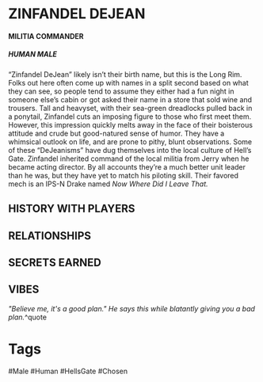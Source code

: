 # ZINFANDEL DEJEAN
#### MILITIA COMMANDER 
##### HUMAN MALE
“Zinfandel DeJean” likely isn’t their birth name, but this is the Long Rim. Folks out here often come up with names in a split second based on what they can see, so people tend to assume they either had a fun night in someone else’s cabin or got asked their name in a store that sold wine and trousers. Tall and heavyset, with their sea-green dreadlocks pulled back in a ponytail, Zinfandel cuts an imposing figure to those who first meet them. However, this impression quickly melts away in the face of their boisterous attitude and crude but good-natured sense of humor. They have a whimsical outlook on life, and are prone to pithy, blunt observations. Some of these “DeJeanisms” have dug themselves into the local culture of Hell’s Gate. Zinfandel inherited command of the local militia from Jerry when he became acting director. By all accounts they’re a much better unit leader than he was, but they have yet to match his piloting skill. Their favored mech is an IPS-N Drake named *Now Where Did I Leave That.*

## HISTORY WITH PLAYERS


## RELATIONSHIPS


## SECRETS EARNED


## VIBES
*"Believe me, it's a good plan." He says this while blatantly giving you a bad plan.*^quote

# Tags
#Male #Human #HellsGate #Chosen 
